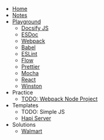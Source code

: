 * [Home](/)
* [Notes](/NOTES/)
* [Playground](play/)
  * [Docsify JS](play/test.docsify/docs/)
  * [ESDoc](play/test.esdoc/)
  * [Webpack](play/test.webpack/)
  * [Babel](play/test.babel/)
  * [ESLint](play/test.eslint/)
  * [Flow](play/test.flow/)
  * [Prettier](play/test.prettier/)
  * [Mocha](play/test.mocha/)
  * [React](play/test.react/)
  * [Winston](play/test.winston/)
* Practice
  * [TODO: Webpack Node Project](/practice/webpack.node/)
* Templates
  * TODO: Simple JS
  * [Hapi Server](https://devlinjunker.github.io/template.node.hapi/)
* Solutions
  * [Walmart](sol/walmart.md)

